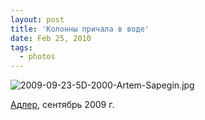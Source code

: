 ```yaml
---
layout: post
title: 'Колонны причала в воде'
date: Feb 25, 2010
tags:
  - photos
---
```


![2009-09-23-5D-2000-Artem-Sapegin.jpg](photo://341)

[Адлер](http://birdwatcher.ru/albums/zubova-schel/), сентябрь 2009 г.
